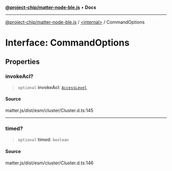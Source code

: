 [**@project-chip/matter-node-ble.js**](../../README.md) • **Docs**

***

[@project-chip/matter-node-ble.js](../../globals.md) / [\<internal\>](../README.md) / CommandOptions

# Interface: CommandOptions

## Properties

### invokeAcl?

> `optional` **invokeAcl**: [`AccessLevel`](../enumerations/AccessLevel.md)

#### Source

matter.js/dist/esm/cluster/Cluster.d.ts:145

***

### timed?

> `optional` **timed**: `boolean`

#### Source

matter.js/dist/esm/cluster/Cluster.d.ts:146
